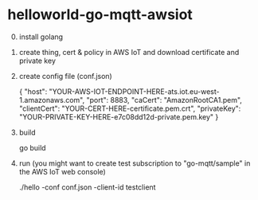 # helloworld-go-mqtt-awsiot

0. install golang

1. create thing, cert & policy in AWS IoT and download certificate and private key

2. create config file (conf.json)

    {
        "host": "YOUR-AWS-IOT-ENDPOINT-HERE-ats.iot.eu-west-1.amazonaws.com",
        "port": 8883,
        "caCert": "AmazonRootCA1.pem",
        "clientCert": "YOUR-CERT-HERE-certificate.pem.crt",
        "privateKey": "YOUR-PRIVATE-KEY-HERE-e7c08dd12d-private.pem.key"
    }

3. build

    go build

4. run (you might want to create test subscription to "go-mqtt/sample" in the AWS IoT web console)

    ./hello -conf conf.json -client-id testclient
    
